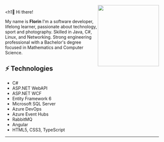 <img align='right' src='https://avatars.githubusercontent.com/u/29834996' width='200"'>

<h1🖖 Hi there!</h1> 

My name is <strong>Florin</strong> I'm a software developer, lifelong learner, passionate about technology, sport and photography. Skilled in Java, C#, Linux, and Networking. Strong engineering professional with a Bachelor's degree focused in Mathematics and Computer Science.

<h2>⚡ Technologies</h2>
<ul>
  <li>C#</li>
  <li>ASP.NET WebAPI</li>
  <li>ASP.NET WCF</li>
  <li>Entity Framework 6</li>
  <li>Microsoft SQL Server</li>
  <li>Azure DevOps</li>
  <li>Azure Event Hubs</li>
  <li>RabbitMQ</li>
  <li>Angular</li>
  <li>HTML5, CSS3, TypeScript </li>
</ul>

<hr/>
